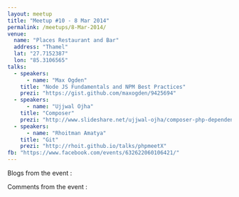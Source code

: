 ```yaml
---
layout: meetup
title: "Meetup #10 - 8 Mar 2014"
permalink: /meetups/8-Mar-2014/
venue:
  name: "Places Restaurant and Bar"
  address: "Thamel"
  lat: "27.7152387"
  lon: "85.3106565"
talks:
  - speakers:
      - name: "Max Ogden"
    title: "Node JS Fundamentals and NPM Best Practices"
    prezi: "https://gist.github.com/maxogden/9425694"
  - speakers:
      - name: "Ujjwal Ojha"
    title: "Composer"
    prezi: "http://www.slideshare.net/ujjwal-ojha/composer-php-dependency-manager"
  - speakers:
      - name: "Rhoitman Amatya"
    title: "Git"
    prezi: "http://rhoit.github.io/talks/phpmeetX"
fb: "https://www.facebook.com/events/632622060106421/"
---
```


Blogs from the event :

Comments from the event :
